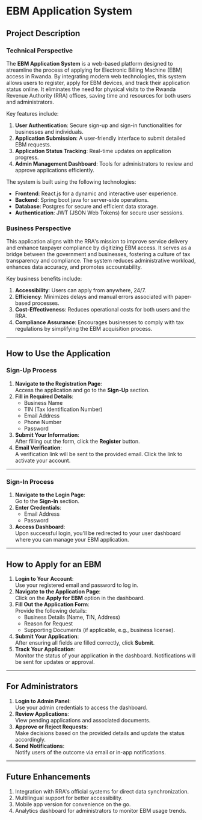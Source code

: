 
# EBM Application System

## **Project Description**

### **Technical Perspective**
The **EBM Application System** is a web-based platform designed to streamline the process of applying for Electronic Billing Machine (EBM) access in Rwanda. By integrating modern web technologies, this system allows users to register, apply for EBM devices, and track their application status online. It eliminates the need for physical visits to the Rwanda Revenue Authority (RRA) offices, saving time and resources for both users and administrators.

Key features include:  
1. **User Authentication**: Secure sign-up and sign-in functionalities for businesses and individuals.
2. **Application Submission**: A user-friendly interface to submit detailed EBM requests.
3. **Application Status Tracking**: Real-time updates on application progress.
4. **Admin Management Dashboard**: Tools for administrators to review and approve applications efficiently.  

The system is built using the following technologies:  
- **Frontend**: React.js for a dynamic and interactive user experience.  
- **Backend**: Spring boot java for server-side operations.  
- **Database**: Postgres for secure and efficient data storage.  
- **Authentication**: JWT (JSON Web Tokens) for secure user sessions.  

### **Business Perspective**
This application aligns with the RRA's mission to improve service delivery and enhance taxpayer compliance by digitizing EBM access. It serves as a bridge between the government and businesses, fostering a culture of tax transparency and compliance. The system reduces administrative workload, enhances data accuracy, and promotes accountability.  

Key business benefits include:  
1. **Accessibility**: Users can apply from anywhere, 24/7.  
2. **Efficiency**: Minimizes delays and manual errors associated with paper-based processes.  
3. **Cost-Effectiveness**: Reduces operational costs for both users and the RRA.  
4. **Compliance Assurance**: Encourages businesses to comply with tax regulations by simplifying the EBM acquisition process.  

---

## **How to Use the Application**

### **Sign-Up Process**
1. **Navigate to the Registration Page**:  
   Access the application and go to the **Sign-Up** section.  
2. **Fill in Required Details**:  
   - Business Name  
   - TIN (Tax Identification Number)  
   - Email Address  
   - Phone Number  
   - Password  
3. **Submit Your Information**:  
   After filling out the form, click the **Register** button.  
4. **Email Verification**:  
   A verification link will be sent to the provided email. Click the link to activate your account.

---

### **Sign-In Process**
1. **Navigate to the Login Page**:  
   Go to the **Sign-In** section.  
2. **Enter Credentials**:  
   - Email Address  
   - Password  
3. **Access Dashboard**:  
   Upon successful login, you'll be redirected to your user dashboard where you can manage your EBM application.

---

## **How to Apply for an EBM**
1. **Login to Your Account**:  
   Use your registered email and password to log in.  
2. **Navigate to the Application Page**:  
   Click on the **Apply for EBM** option in the dashboard.  
3. **Fill Out the Application Form**:  
   Provide the following details:  
   - Business Details (Name, TIN, Address)  
   - Reason for Request  
   - Supporting Documents (if applicable, e.g., business license).  
4. **Submit Your Application**:  
   After ensuring all fields are filled correctly, click **Submit**.  
5. **Track Your Application**:  
   Monitor the status of your application in the dashboard. Notifications will be sent for updates or approval.

---

## **For Administrators**
1. **Login to Admin Panel**:  
   Use your admin credentials to access the dashboard.  
2. **Review Applications**:  
   View pending applications and associated documents.  
3. **Approve or Reject Requests**:  
   Make decisions based on the provided details and update the status accordingly.  
4. **Send Notifications**:  
   Notify users of the outcome via email or in-app notifications.

---

## **Future Enhancements**
1. Integration with RRA's official systems for direct data synchronization.  
2. Multilingual support for better accessibility.  
3. Mobile app version for convenience on the go.  
4. Analytics dashboard for administrators to monitor EBM usage trends.


